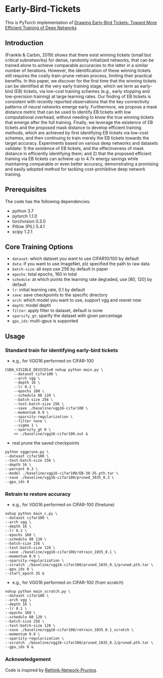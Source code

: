 # Early-Bird-Tickets

This is PyTorch implementation of [Drawing Early-Bird Tickets: Toward More Efficient Training of Deep Networks](https://arxiv.org/abs/1909.11957)

## Introduction

(Frankle & Carbin, 2019) shows that there exist winning tickets (small but critical subnetworks) for dense, randomly initialized networks, that can be trained alone to achieve comparable accuracies to the latter in a similar number of iterations. However, the identification of these winning tickets still requires the costly train-prune-retrain process, limiting their practical benefits. In this paper, we discover for the first time that the winning tickets can be identified at the very early training stage, which we term as early-bird (EB) tickets, via low-cost training schemes (e.g., early stopping and low-precision training) at large learning rates. Our finding of EB tickets is consistent with recently reported observations that the key connectivity patterns of neural networks emerge early. Furthermore, we propose a mask distance metric that can be used to identify EB tickets with low computational overhead, without needing to know the true winning tickets that emerge after the full training. Finally, we leverage the existence of EB tickets and the proposed mask distance to develop efficient training methods, which are achieved by first identifying EB tickets via low-cost schemes, and then continuing to train merely the EB tickets towards the target accuracy. Experiments based on various deep networks and datasets validate: 1) the existence of EB tickets, and the effectiveness of mask distance in efficiently identifying them; and 2) that the proposed efficient training via EB tickets can achieve up to 4.7x energy savings while maintaining comparable or even better accuracy, demonstrating a promising and easily adopted method for tackling cost-prohibitive deep network training.

## Prerequisites
The code has the following dependencies:

- python 3.7
- pytorch 1.1.0
- torchvision 0.3.0
- Pillow (PIL) 5.4.1
- scipy 1.2.1

## Core Training Options
- `dataset`: which dataset you want to use CIFAR10/100 by default
- `data`: If you want to use ImageNet, plz specified the path to raw data
- `batch-size`: all exps use 256 by default in paper
- `epochs`: total epochs, 160 in total
- `schedule`: at which points the learning rate degraded, use [80, 120] by default
- `lr`: initial learning rate, 0.1 by default
- `save`: save checkpoints to the specific directory
- `arch`: which model you want to use, support vgg and resnet now
- `depth`: model depth
- `filter`: apply filter to dataset, default is none
- `sparsify_gt`: sparify the dataset with given percentage
- `gpu_ids`: multi-gpus is supported

## Usage

### Standard train for identifying early-bird tickets
* e.g., for VGG16 performed on CIFAR-100

````
CUDA_VISIBLE_DEVICES=0 nohup python main.py \
    --dataset cifar100 \
    --arch vgg \
    --depth 16 \
    --lr 0.1 \
    --epochs 160 \
    --schedule 80 120 \
    --batch-size 256 \
    --test-batch-size 256 \
    --save ./baseline/vgg16-cifar100 \
    --momentum 0.9 \
    --sparsity-regularization \
    --filter none \
    --sigma 1 \
    --sparsity_gt 0 \
    >> ./baseline/vgg16-cifar100.out &
````

* real prune the saved checkpoints

````
python vggprune.py \
--dataset cifar100 \
--test-batch-size 256 \
--depth 16 \
--percent 0.3 \
--model ./baseline/vgg16-cifar100/EB-30-35.pth.tar \
--save ./baseline/vgg16-cifar100/pruned_3035_0.3 \
--gpu_ids 0
````

### Retrain to restore accuracy
* e.g., for VGG16 performed on CIFAR-100 (finetune)

````
nohup python main_c.py \
--dataset cifar100 \
--arch vgg \
--depth 16 \
--lr 0.1 \
--epochs 160 \
--schedule 80 120 \
--batch-size 256 \
--test-batch-size 128 \
--save ./baseline/vgg16-cifar100/retrain_1035_0.1 \
--momentum 0.9 \
--sparsity-regularization \
--scratch ./baseline/vgg16-cifar100/pruned_1035_0.1/pruned.pth.tar \
--gpu_ids 0 \
--start_epoch 35 &

````

* e.g., for VGG16 performed on CIFAR-100 (from scratch)

````
nohup python main_scratch.py \
--dataset cifar100 \
--arch vgg \
--depth 16 \
--lr 0.1 \
--epochs 160 \
--schedule 80 120 \
--batch-size 256 \
--test-batch-size 128 \
--save ./baseline/vgg16-cifar100/retrain_1035_0.1_scratch \
--momentum 0.9 \
--sparsity-regularization \
--scratch ./baseline/vgg16-cifar100/pruned_1035_0.1/pruned.pth.tar \
--gpu_ids 0 &

````

<!-- ### Citation

If you find this code is useful to your research, please cite:
````
@inproceedings{
anonymous2020drawing,
title={Drawing Early-Bird Tickets: Toward More Efficient Training of Deep Networks},
author={Anonymous},
booktitle={Submitted to International Conference on Learning Representations},
year={2020},
url={https://openreview.net/forum?id=BJxsrgStvr},
note={under review}
}
```` -->

### Acknowledgement
Code is inspired by [Rethink-Network-Pruning](https://github.com/Eric-mingjie/rethinking-network-pruning).